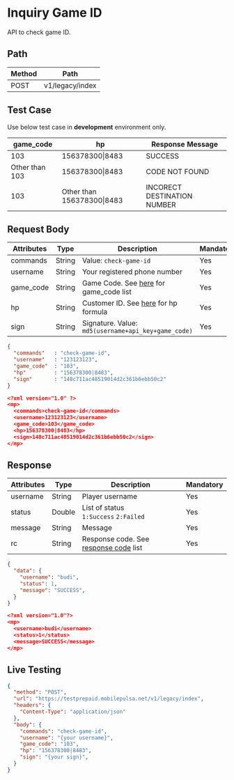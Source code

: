 # Inquiry Game ID

API to check game ID.

## Path

Method | Path 
---------|----------
 POST | v1/legacy/index 

## Test Case

Use below test case in **development** environment only. 

<!-- title: Test Case List -->
game_code | hp | Response Message
---------|----------|---------
 103 | 156378300\|8483 | SUCCESS
 Other than 103 | 156378300\|8483 | CODE NOT FOUND
 103 | Other than 156378300\|8483 | INCORECT DESTINATION NUMBER

## Request Body

<!-- title: Request Attributes -->
Attributes | Type | Description | Mandatory
---------|----------|---------|----------
 commands | String | Value: `check-game-id` | Yes
 username | String | Your registered phone number | Yes
 game_code | String | Game Code. See [here](../game-format-request.md#inquiry-game-id) for game_code list | Yes
 hp | String | Customer ID. See [here](../game-format-request.md#inquiry-game-id) for hp formula | Yes
 sign | String | Signature. Value: `md5(username+api_key+game_code)` | Yes

<!--
type: tab
title: JSON
-->

```json
{
  "commands"   : "check-game-id",
  "username"   : "123123123",
  "game_code"  : "103",
  "hp"         : "156378300|8483",
  "sign"       : "148c711ac48519014d2c361b6ebb50c2"
}
```

<!--
type: tab
title: XML
-->

```json
<?xml version="1.0" ?>
<mp>
  <commands>check-game-id</commands>
  <username>123123123</username>
  <game_code>103</game_code>
  <hp>156378300|8483</hp>
  <sign>148c711ac48519014d2c361b6ebb50c2</sign>
</mp>
```
<!-- type: tab-end -->

## Response

<!-- title: Response Attributes -->
Attributes | Type | Description | Mandatory
---------|----------|---------|----------
 username | String | Player username | Yes
 status | Double | List of status <br> `1:Success` `2:Failed` | Yes
 message | String | Message | Yes
 rc | String | Response code. See [response code](../response-code.md) list | Yes


<!--
type: tab
title: JSON
-->

```json
{
  "data": {
    "username": "budi",
    "status": 1,
    "message": "SUCCESS",
  }
}
```

<!--
type: tab
title: XML
-->

```json
<?xml version="1.0"?>
<mp>
  <username>budi</username>
  <status>1</status>
  <message>SUCCESS</message>
</mp>
```
<!-- type: tab-end -->

## Live Testing

```json http
{
  "method": "POST",
  "url": "https://testprepaid.mobilepulsa.net/v1/legacy/index",
  "headers": {
    "Content-Type": "application/json"
  },
  "body": {
    "commands": "check-game-id",
    "username": "{your username}",
    "game_code": "103",
    "hp": "156378300|8483",
    "sign": "{your sign}",
  }
}
```
